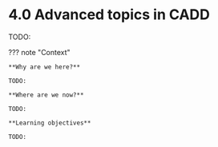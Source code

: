 # 4.0 Advanced topics in CADD

TODO:

??? note "Context"

    **Why are we here?**

    TODO:

    **Where are we now?**

    TODO:

    **Learning objectives**

    TODO:

